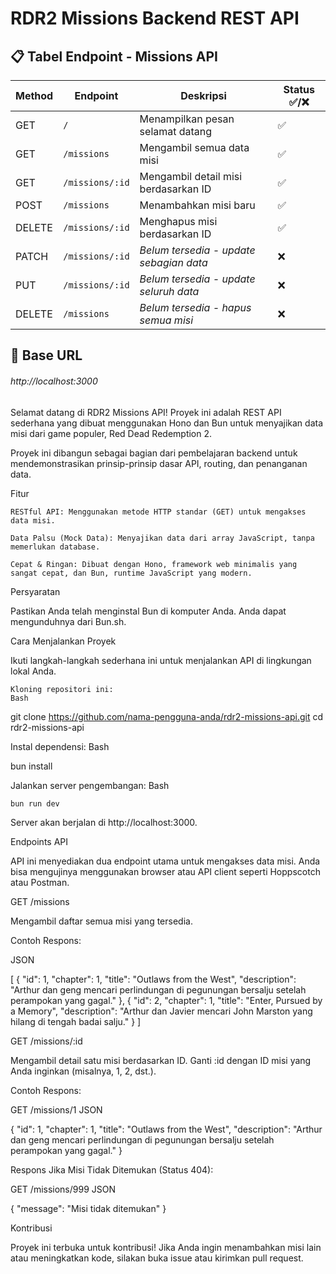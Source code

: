# RDR2 Missions Backend REST API

## 📋 Tabel Endpoint - Missions API

| Method | Endpoint        | Deskripsi                               | Status ✅/❌ |
| ------ | --------------- | --------------------------------------- | ------------ |
| GET    | `/`             | Menampilkan pesan selamat datang        | ✅           |
| GET    | `/missions`     | Mengambil semua data misi               | ✅           |
| GET    | `/missions/:id` | Mengambil detail misi berdasarkan ID    | ✅           |
| POST   | `/missions`     | Menambahkan misi baru                   | ✅           |
| DELETE | `/missions/:id` | Menghapus misi berdasarkan ID           | ✅           |
| PATCH  | `/missions/:id` | _Belum tersedia - update sebagian data_ | ❌           |
| PUT    | `/missions/:id` | _Belum tersedia - update seluruh data_  | ❌           |
| DELETE | `/missions`     | _Belum tersedia - hapus semua misi_     | ❌           |

## 🚀 Base URL

###### http://localhost:3000

Selamat datang di RDR2 Missions API! Proyek ini adalah REST API sederhana yang dibuat menggunakan Hono dan Bun untuk menyajikan data misi dari game populer, Red Dead Redemption 2.

Proyek ini dibangun sebagai bagian dari pembelajaran backend untuk mendemonstrasikan prinsip-prinsip dasar API, routing, dan penanganan data.

Fitur

    RESTful API: Menggunakan metode HTTP standar (GET) untuk mengakses data misi.

    Data Palsu (Mock Data): Menyajikan data dari array JavaScript, tanpa memerlukan database.

    Cepat & Ringan: Dibuat dengan Hono, framework web minimalis yang sangat cepat, dan Bun, runtime JavaScript yang modern.

Persyaratan

Pastikan Anda telah menginstal Bun di komputer Anda. Anda dapat mengunduhnya dari Bun.sh.

Cara Menjalankan Proyek

Ikuti langkah-langkah sederhana ini untuk menjalankan API di lingkungan lokal Anda.

    Kloning repositori ini:
    Bash

git clone https://github.com/nama-pengguna-anda/rdr2-missions-api.git
cd rdr2-missions-api

Instal dependensi:
Bash

bun install

Jalankan server pengembangan:
Bash

    bun run dev

Server akan berjalan di http://localhost:3000.

Endpoints API

API ini menyediakan dua endpoint utama untuk mengakses data misi. Anda bisa mengujinya menggunakan browser atau API client seperti Hoppscotch atau Postman.

GET /missions

Mengambil daftar semua misi yang tersedia.

Contoh Respons:

JSON

[
{
"id": 1,
"chapter": 1,
"title": "Outlaws from the West",
"description": "Arthur dan geng mencari perlindungan di pegunungan bersalju setelah perampokan yang gagal."
},
{
"id": 2,
"chapter": 1,
"title": "Enter, Pursued by a Memory",
"description": "Arthur dan Javier mencari John Marston yang hilang di tengah badai salju."
}
]

GET /missions/:id

Mengambil detail satu misi berdasarkan ID. Ganti :id dengan ID misi yang Anda inginkan (misalnya, 1, 2, dst.).

Contoh Respons:

GET /missions/1
JSON

{
"id": 1,
"chapter": 1,
"title": "Outlaws from the West",
"description": "Arthur dan geng mencari perlindungan di pegunungan bersalju setelah perampokan yang gagal."
}

Respons Jika Misi Tidak Ditemukan (Status 404):

GET /missions/999
JSON

{
"message": "Misi tidak ditemukan"
}

Kontribusi

Proyek ini terbuka untuk kontribusi! Jika Anda ingin menambahkan misi lain atau meningkatkan kode, silakan buka issue atau kirimkan pull request.
